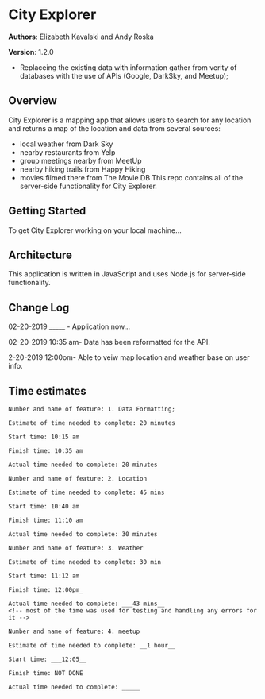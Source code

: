 # City Explorer

**Authors**: Elizabeth Kavalski and Andy Roska

**Version**: 1.2.0 
<!-- (increment the patch/fix version number if you make more commits past your first submission) -->
* Replaceing the existing data with information gather from verity of databases with the use of APIs (Google, DarkSky, and Meetup);

## Overview
City Explorer is a mapping app that allows users to search for any location and returns a map of the location and data from several sources: 
* local weather from Dark Sky
* nearby restaurants from Yelp
* group meetings nearby from MeetUp
* nearby hiking trails from Happy Hiking
* movies filmed there from The Movie DB
This repo contains all of the server-side functionality for City Explorer.

## Getting Started
To get City Explorer working on your local machine…

## Architecture
This application is written in JavaScript and uses Node.js for server-side functionality. 
<!-- Provide a detailed description of the application design. What technologies (languages, libraries, etc) you're using, and any other relevant design information. -->

## Change Log
02-20-2019 _____ - Application now…

02-20-2019 10:35 am- Data has been reformatted for the API.

2-20-2019 12:00om- Able to veiw map location and weather base on user info. 

<!-- Use this area to document the iterative changes made to your application as each feature is successfully implemented. Use time stamps. Here's an examples:

01-01-2001 4:59pm - Application now has a fully-functional express server, with a GET route for the location resource.

## Credits and Collaborations
<!-- Give credit (and a link) to other people or resources that helped you build this application. -->

## Time estimates

```
Number and name of feature: 1. Data Formatting;

Estimate of time needed to complete: 20 minutes

Start time: 10:15 am

Finish time: 10:35 am

Actual time needed to complete: 20 minutes
```

```
Number and name of feature: 2. Location

Estimate of time needed to complete: 45 mins

Start time: 10:40 am

Finish time: 11:10 am

Actual time needed to complete: 30 minutes
```

```
Number and name of feature: 3. Weather

Estimate of time needed to complete: 30 min

Start time: 11:12 am

Finish time: 12:00pm_

Actual time needed to complete: ___43 mins__
<!-- most of the time was used for testing and handling any errors for it -->
```
```
Number and name of feature: 4. meetup

Estimate of time needed to complete: __1 hour__

Start time: ___12:05__

Finish time: NOT DONE

Actual time needed to complete: _____
```
